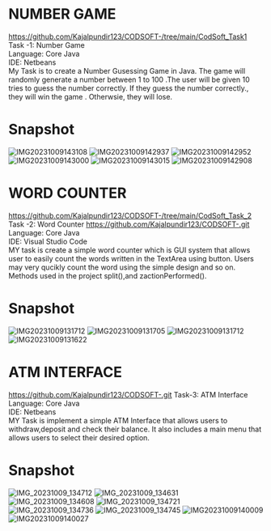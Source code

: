 # NUMBER GAME  
https://github.com/Kajalpundir123/CODSOFT-/tree/main/CodSoft_Task1
<br/>
Task -1: Number Game
<br/>
Language: Core Java
<br/>
IDE: Netbeans
<br/>
My Task is to create a Number Gusessing Game in Java. The game will  randomly generate a number  between 1 to 100 .The user will be given 10 tries to guess the number correctly. If they guess the number correctly., they will win the game . Otherwsie, they will lose.
<br/>
# Snapshot
![IMG20231009143108](https://github.com/Kajalpundir123/CODSOFT-/assets/146796878/f0e05d1e-5a96-4da5-8e3f-d25b2615ca53)
![IMG20231009142937](https://github.com/Kajalpundir123/CODSOFT-/assets/146796878/debfaf00-7aed-4b66-87c3-19cbd4220ce5)
![IMG20231009142952](https://github.com/Kajalpundir123/CODSOFT-/assets/146796878/a5f8576d-a34a-478f-a6ea-cb2635944e5c)
![IMG20231009143000](https://github.com/Kajalpundir123/CODSOFT-/assets/146796878/7b1fac3a-df17-437a-8db8-1c4784cb439d)
![IMG20231009143015](https://github.com/Kajalpundir123/CODSOFT-/assets/146796878/d0d20876-d05a-4af2-a530-df5ee8b6b922)
![IMG20231009142908](https://github.com/Kajalpundir123/CODSOFT-/assets/146796878/9c25eca3-2373-4f2a-99d2-ad16da6c411a)


# WORD COUNTER
https://github.com/Kajalpundir123/CODSOFT-/tree/main/CodSoft_Task_2
<br/>
Task -2: Word Counter
https://github.com/Kajalpundir123/CODSOFT-.git
</br>
Language: Core Java
<br/>
IDE: Visual Studio Code
<br/>
MY task is  create a simple word counter which is GUI system that allows user to easily count the words written in the TextArea using button. Users may very qucikly count the word using the simple design and so on. Methods used in the project split(),and zactionPerformed().
</br>
# Snapshot
![IMG20231009131712](https://github.com/Kajalpundir123/CODSOFT-/assets/146796878/29194034-981c-4987-bb74-fb316c7e3308)
![IMG20231009131705](https://github.com/Kajalpundir123/CODSOFT-/assets/146796878/1f242dc1-93ef-4264-9ba4-b7cd1fee769c)
![IMG20231009131712](https://github.com/Kajalpundir123/CODSOFT-/assets/146796878/fcd79633-d9fe-4363-9746-2a75f8fafb8c)
![IMG20231009131622](https://github.com/Kajalpundir123/CODSOFT-/assets/146796878/c19ba03c-7fec-456a-8a62-28b3ed7d4bd2)

# ATM INTERFACE
https://github.com/Kajalpundir123/CODSOFT-.git
Task-3: ATM Interface
<br/>
Language: Core Java
<br/>
IDE: Netbeans
<br/>
MY Task is implement a simple ATM Interface that allows users to withdraw,deposit and check their balance. It also includes a  main menu that allows users to select their desired option.
<br/>
# Snapshot
![IMG_20231009_134712](https://github.com/Kajalpundir123/CODSOFT-/assets/146796878/2610eb3b-34f3-4b9f-9300-98df82e04411)
![IMG_20231009_134631](https://github.com/Kajalpundir123/CODSOFT-/assets/146796878/74ab5c5c-7168-4e6b-baf3-14af4388dd99)
![IMG_20231009_134608](https://github.com/Kajalpundir123/CODSOFT-/assets/146796878/5cd543a0-427a-46b8-9e2c-9e9898f6bf68)
![IMG_20231009_134721](https://github.com/Kajalpundir123/CODSOFT-/assets/146796878/b6064e7e-6748-402b-a92d-999b6c80fad7)
![IMG_20231009_134736](https://github.com/Kajalpundir123/CODSOFT-/assets/146796878/918a3b38-6b16-494b-8ccf-05af62aed755)
![IMG_20231009_134745](https://github.com/Kajalpundir123/CODSOFT-/assets/146796878/98afc6ab-ad9f-4217-aca8-5bbbe304a081)
![IMG20231009140009](https://github.com/Kajalpundir123/CODSOFT-/assets/146796878/ed3a875b-5973-4eeb-99a5-aac472335dc2)
![IMG20231009140027](https://github.com/Kajalpundir123/CODSOFT-/assets/146796878/6719fe25-4ab2-4779-83e3-189d0e1a1689)


